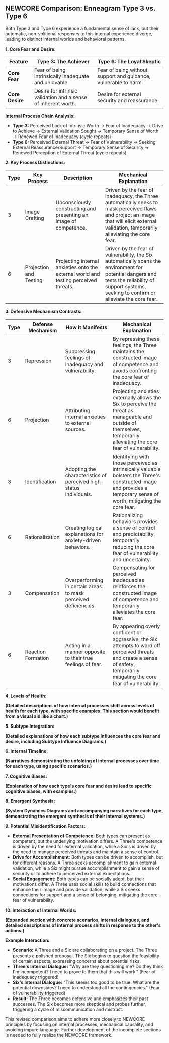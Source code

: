 ## NEWCORE Comparison: Enneagram Type 3 vs. Type 6

Both Type 3 and Type 6 experience a fundamental sense of lack, but their automatic, non-volitional responses to this internal experience diverge, leading to distinct internal worlds and behavioral patterns.

**1. Core Fear and Desire:**

| Feature | Type 3: The Achiever | Type 6: The Loyal Skeptic |
|---|---|---|
| **Core Fear** | Fear of being intrinsically inadequate and unlovable. | Fear of being without support and guidance, vulnerable to harm. |
| **Core Desire** | Desire for intrinsic validation and a sense of inherent worth. | Desire for external security and reassurance. |


**Internal Process Chain Analysis:**

* **Type 3:** Perceived Lack of Intrinsic Worth → Fear of Inadequacy → Drive to Achieve → External Validation Sought → Temporary Sense of Worth → Renewed Fear of Inadequacy (cycle repeats)
* **Type 6:** Perceived External Threat → Fear of Vulnerability → Seeking External Reassurance/Support → Temporary Sense of Security → Renewed Perception of External Threat (cycle repeats)


**2. Key Process Distinctions:**

| Type | Key Process | Description | Mechanical Explanation |
|---|---|---|---|
| 3 | Image Crafting | Unconsciously constructing and presenting an image of competence. | Driven by the fear of inadequacy, the Three automatically seeks to mask perceived flaws and project an image that will elicit external validation, temporarily alleviating the core fear. |
| 6 | Projection and Testing | Projecting internal anxieties onto the external world and testing perceived threats. | Driven by the fear of vulnerability, the Six automatically scans the environment for potential dangers and tests the reliability of support systems, seeking to confirm or alleviate the core fear. |


**3. Defensive Mechanism Contrasts:**

| Type | Defense Mechanism | How it Manifests | Mechanical Explanation |
|---|---|---|---|
| 3 | Repression | Suppressing feelings of inadequacy and vulnerability. | By repressing these feelings, the Three maintains the constructed image of competence and avoids confronting the core fear of inadequacy. |
| 6 | Projection | Attributing internal anxieties to external sources. | Projecting anxieties externally allows the Six to perceive the threat as manageable and outside of themselves, temporarily alleviating the core fear of vulnerability. |
| 3 | Identification | Adopting the characteristics of perceived high-status individuals. | Identifying with those perceived as intrinsically valuable bolsters the Three's constructed image and provides a temporary sense of worth, mitigating the core fear. |
| 6 | Rationalization |  Creating logical explanations for anxiety-driven behaviors. | Rationalizing behaviors provides a sense of control and predictability, temporarily reducing the core fear of vulnerability and uncertainty. |
| 3 | Compensation | Overperforming in certain areas to mask perceived deficiencies. | Compensating for perceived inadequacies reinforces the constructed image of competence and temporarily alleviates the core fear. |
| 6 | Reaction Formation |  Acting in a manner opposite to their true feelings of fear. | By appearing overly confident or aggressive, the Six attempts to ward off perceived threats and create a sense of safety, temporarily mitigating the core fear of vulnerability. |



**4. Levels of Health:**

**(Detailed descriptions of how internal processes shift across levels of health for each type, with specific examples.  This section would benefit from a visual aid like a chart.)**

**5. Subtype Integration:**

**(Detailed explanations of how each subtype influences the core fear and desire, including Subtype Influence Diagrams.)**

**6. Internal Timeline:**

**(Narratives demonstrating the unfolding of internal processes over time for each type, using specific scenarios.)**

**7. Cognitive Biases:**

**(Explanation of how each type's core fear and desire lead to specific cognitive biases, with examples.)**

**8. Emergent Synthesis:**

**(System Dynamics Diagrams and accompanying narratives for each type, demonstrating the emergent synthesis of their internal systems.)**

**9. Potential Misidentification Factors:**

* **External Presentation of Competence:**  Both types can present as competent, but the underlying motivation differs. A Three's competence is driven by the need for external validation, while a Six's is driven by the need to manage perceived threats and maintain a sense of control.
* **Drive for Accomplishment:** Both types can be driven to accomplish, but for different reasons.  A Three seeks accomplishment to gain external validation, while a Six might pursue accomplishment to gain a sense of security or to adhere to perceived external expectations.
* **Social Engagement:** Both types can be socially adept, but their motivations differ. A Three uses social skills to build connections that enhance their image and provide validation, while a Six seeks connections for support and a sense of belonging, mitigating the core fear of vulnerability.

**10. Interaction of Internal Worlds:**

**(Expanded section with concrete scenarios, internal dialogues, and detailed descriptions of internal process shifts in response to the other's actions.)**

**Example Interaction:**

* **Scenario:** A Three and a Six are collaborating on a project. The Three presents a polished proposal. The Six begins to question the feasibility of certain aspects, expressing concerns about potential risks.
* **Three's Internal Dialogue:**  "Why are they questioning me? Do they think I'm incompetent? I need to prove to them that this will work." (Fear of inadequacy triggered)
* **Six's Internal Dialogue:**  "This seems too good to be true.  What are the potential downsides? I need to understand all the contingencies." (Fear of vulnerability triggered)
* **Result:** The Three becomes defensive and emphasizes their past successes. The Six becomes more skeptical and probes further, triggering a cycle of miscommunication and mistrust.


This revised comparison aims to adhere more closely to NEWCORE principles by focusing on internal processes, mechanical causality, and avoiding impure language. Further development of the incomplete sections is needed to fully realize the NEWCORE framework.
